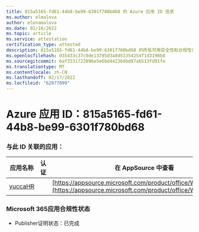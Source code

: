 ```yaml
---
title: 815a5165-fd61-44b8-be99-6301f780bd68 的 Azure 应用 ID 信息
ms.author: elmalova
author: elenamalova
ms.date: 02/16/2022
ms.topic: article
ms.service: attestation
certification_type: attested
description: 815a5165-fd61-44b8-be99-6301f780bd68 的所有可用安全性和合规性信息。
ms.openlocfilehash: 035433c37c0de13795d3a8d53354254f1d3198b8
ms.sourcegitcommit: 6af3331723896e5e6bd44236dbd87ab513fd91fe
ms.translationtype: MT
ms.contentlocale: zh-CN
ms.lasthandoff: 02/17/2022
ms.locfileid: "62877099"
---
```

# <a name="azure-app-id-815a5165-fd61-44b8-be99-6301f780bd68"></a>Azure 应用 ID：815a5165-fd61-44b8-be99-6301f780bd68


### <a name="apps-associated-with-this-id"></a>与此 ID 关联的应用：
| **应用名称** | **认证** | **在 AppSource 中查看** |
|--------------|---------------|-----------------------|
| [yuccaHR](https://docs.microsoft.com/microsoft-365-app-certification/forward/WA200003242) |  | [https://appsource.microsoft.com/product/office/WA200003242](https://appsource.microsoft.com/product/office/WA200003242) |

### <a name="microsoft-365-app-compliance-status"></a>Microsoft 365应用合规性状态
- Publisher证明状态：已完成
